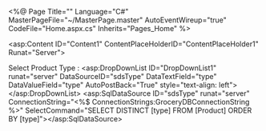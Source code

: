 ﻿<%@ Page Title="" Language="C#" MasterPageFile="~/MasterPage.master" AutoEventWireup="true" CodeFile="Home.aspx.cs" Inherits="Pages_Home" %>

<asp:Content ID="Content1" ContentPlaceHolderID="ContentPlaceHolder1" Runat="Server">
    <p style="text-align: left">
    Select Product Type :
    <asp:DropDownList ID="DropDownList1" runat="server" DataSourceID="sdsType" DataTextField="type" DataValueField="type" AutoPostBack="True" style="text-align: left">
    </asp:DropDownList>
    <asp:SqlDataSource ID="sdsType" runat="server" ConnectionString="<%$ ConnectionStrings:GroceryDBConnectionString %>" SelectCommand="SELECT DISTINCT [type] FROM [Product] ORDER BY [type]"></asp:SqlDataSource>
</p>
<p>
    <asp:Label ID="Label1" runat="server"></asp:Label>
</p>
</asp:Content>
